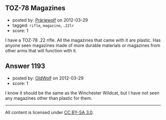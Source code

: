 ## TOZ-78 Magazines

- posted by: [Präriewolf](https://stackexchange.com/users/-1/494-pr-riewolf) on 2012-03-29
- tagged: `rifle`, `magazine`, `.22lr`
- score: 1

I have a TOZ-78 .22 rifle.  All the magazines that came with it are plastic.  Has anyone seen magazines made of more durable materials or magazines from other arms that will function with it.


## Answer 1193

- posted by: [OldWolf](https://stackexchange.com/users/-1/111-oldwolf) on 2012-03-29
- score: 1

I know it should be the same as the Winchester Wildcat, but I have not seen any magazines other than plastic for them.



---

All content is licensed under [CC BY-SA 3.0](https://creativecommons.org/licenses/by-sa/3.0/).
